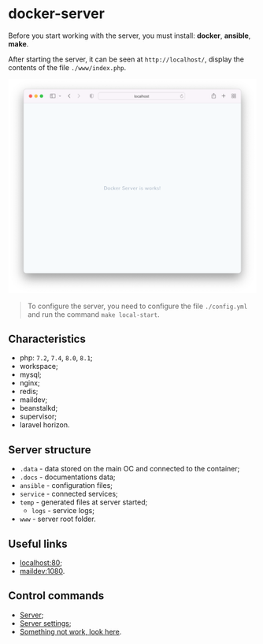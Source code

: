 # docker-server

Before you start working with the server, you must install: **docker**, **ansible**, **make**.

After starting the server, it can be seen at `http://localhost/`, display the contents of the file `./www/index.php`.

![screenshot-1](.docs/screenshot-1.png)

> To configure the server, you need to configure the file `./config.yml` and run the command `make local-start`.

## Characteristics

* php: `7.2`, `7.4`, `8.0`, `8.1`;
* workspace;
* mysql;
* nginx;
* redis;
* maildev;
* beanstalkd;
* supervisor;
* laravel horizon.

## Server structure

* `.data` - data stored on the main OC and connected to the container;
* `.docs` - documentations data;
* `ansible` - configuration files;
* `service` - connected services;
* `temp` - generated files at server started;
    * `logs` - service logs;
* `www` - server root folder.

## Useful links

* [localhost:80](http://localhost/);
* [maildev:1080](http://localhost:1080/).

## Control commands

* [Server](.docs/server/server.md);
* [Server settings](.docs/server/server-settings.md);
* [Something not work, look here](.docs/server/server-hack.md).
